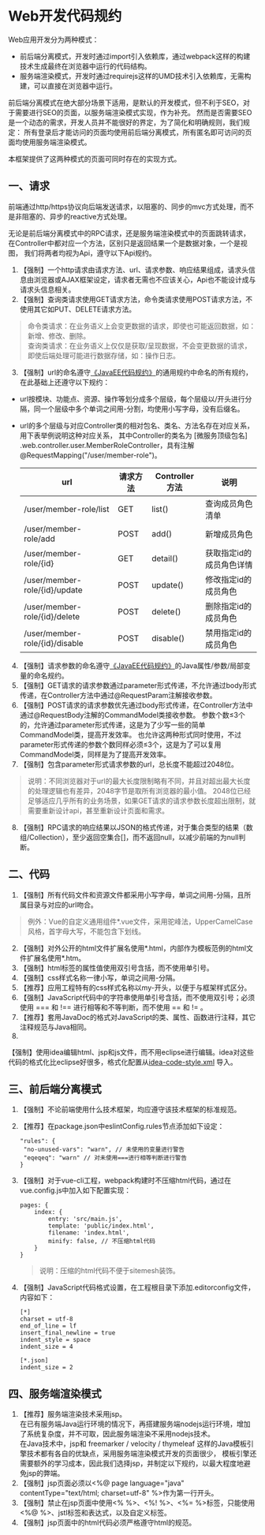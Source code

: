 # Web开发代码规约

Web应用开发分为两种模式：

- 前后端分离模式，开发时通过import引入依赖库，通过webpack这样的构建技术生成最终在浏览器中运行的代码结构。
- 服务端渲染模式，开发时通过requirejs这样的UMD技术引入依赖库，无需构建，可以直接在浏览器中运行。

前后端分离模式在绝大部分场景下适用，是默认的开发模式，但不利于SEO，对于需要进行SEO的页面，以服务端渲染模式实现，作为补充。 然而是否需要SEO是一个动态的需求，开发人员并不能很好的界定，为了简化和明确规则，我们规定：
所有登录后才能访问的页面均使用前后端分离模式，所有匿名即可访问的页面均使用服务端渲染模式。

本框架提供了这两种模式的页面可同时存在的实现方式。

## 一、请求

前端通过http/https协议向后端发送请求，以阻塞的、同步的mvc方式处理，而不是非阻塞的、异步的reactive方式处理。

无论是前后端分离模式中的RPC请求，还是服务端渲染模式中的页面跳转请求，在Controller中都对应一个方法，区别只是返回结果一个是数据对象，一个是视图， 我们将两者均视为Api，遵守以下Api规约。

1. 【强制】一个http请求由请求方法、url、请求参数、响应结果组成，请求头信息由浏览器或AJAX框架设定，请求者无需也不应该关心，Api也不能设计成与请求头信息相关。
2. 【强制】查询类请求使用GET请求方法，命令类请求使用POST请求方法，不使用其它如PUT、DELETE请求方法。

> 命令类请求：在业务语义上会变更数据的请求，即使也可能返回数据，如：新增、修改、删除。  
> 查询类请求：在业务语义上仅仅是获取/呈现数据，不会变更数据的请求，即使后端处理可能进行数据存储，如：操作日志。

3. 【强制】url的命名遵守[《JavaEE代码规约》](java.md)的通用规约中命名的所有规约，在此基础上还遵守以下规约：

- url按模块、功能点、资源、操作等划分成多个层级，每个层级以/开头进行分隔，同一个层级中多个单词之间用-分割，均使用小写字母，没有后缀名。
- url的多个层级与对应Controller类的相对包名、类名、方法名存在对应关系，用下表举例说明这种对应关系， 其中Controller的类名为 [微服务顶级包名]
  .web.controller.user.MemberRoleController，具有注解@RequestMapping("/user/member-role")。

  url|请求方法|Controller方法|说明
        ---|---|---|---
  /user/member-role/list|GET|list()|查询成员角色清单
  /user/member-role/add|POST|add()|新增成员角色
  /user/member-role/{id}|GET|detail()|获取指定id的成员角色详情
  /user/member-role/{id}/update|POST|update()|修改指定id的成员角色
  /user/member-role/{id}/delete|POST|delete()|删除指定id的成员角色
  /user/member-role/{id}/disable|POST|disable()|禁用指定id的成员角色

4. 【强制】请求参数的命名遵守[《JavaEE代码规约》](java.md)的Java属性/参数/局部变量的命名规约。
5. 【强制】GET请求的请求参数通过parameter形式传递，不允许通过body形式传递，在Controller方法中通过@RequestParam注解接收参数。
6. 【强制】POST请求的请求参数优先通过body形式传递，在Controller方法中通过@RequestBody注解的CommandModel类接收参数。
   参数个数≤3个的，允许通过parameter形式传递，这是为了少写一些的简单CommandModel类，提高开发效率。
   也允许这两种形式同时使用，不过parameter形式传递的参数个数同样必须≤3个，这是为了可以复用CommandModel类，同样是为了提高开发效率。
7. 【强制】包含parameter形式请求参数的url，总长度不能超过2048位。

> 说明：不同浏览器对于url的最大长度限制略有不同，并且对超出最大长度的处理逻辑也有差异，2048字节是取所有浏览器的最小值。
> 2048位已经足够适应几乎所有的业务场景，如果GET请求的请求参数长度超出限制，就需要重新设计api，甚至重新设计页面和需求。

8. 【强制】RPC请求的响应结果以JSON的格式传递，对于集合类型的结果（数组/Collection），至少返回空集合[]，而不返回null，以减少前端的为null判断。

## 二、代码

1. 【强制】所有代码文件和资源文件都采用小写字母，单词之间用-分隔，且所属目录与对应的url吻合。

> 例外：Vue的自定义通用组件*.vue文件，采用驼峰法，UpperCamelCase风格，首字母大写，不能包含下划线。

2. 【强制】对外公开的html文件扩展名使用*.html，内部作为模板范例的html文件扩展名使用*.htm。
3. 【强制】html标签的属性值使用双引号含括，而不使用单引号。
4. 【强制】css样式名称一律小写，单词之间用-分隔。
5. 【推荐】应用工程特有的css样式名称以my-开头，以便于与框架样式区分。
6. 【强制】JavaScript代码中的字符串使用单引号含括，而不使用双引号；必须使用 === 和 !== 进行相等和不等判断，而不使用 == 和 != 。
6. 【推荐】套用JavaDoc的格式对JavaScript的类、属性、函数进行注释，其它注释规范与Java相同。
7.

【强制】使用idea编辑html、jsp和js文件，而不用eclipse进行编辑。idea对这些代码的格式化比eclipse好很多，格式化配置从[idea-code-style.xml](ide/idea-code-style.xml)
导入。

## 三、前后端分离模式

1. 【强制】不论前端使用什么技术框架，均应遵守该技术框架的标准规范。
2. 【推荐】在package.json中eslintConfig.rules节点添加如下设定：

    ```(json)
   "rules": {
     "no-unused-vars": "warn", // 未使用的变量进行警告
     "eqeqeq": "warn" // 对未使用===进行相等判断进行警告
   }
   ```

3. 【强制】对于vue-cli工程，webpack构建时不压缩html代码，通过在vue.config.js中加入如下配置实现：

    ```(js)
    pages: {
        index: {
            entry: 'src/main.js',
            template: 'public/index.html',
            filename: 'index.html',
            minify: false, // 不压缩html代码
        }
    }
    ```
   > 说明：压缩的html代码不便于sitemesh装饰。

4. 【强制】JavaScript代码格式设置，在工程根目录下添加.editorconfig文件，内容如下：

    ```
   [*]
   charset = utf-8
   end_of_line = lf
   insert_final_newline = true
   indent_style = space
   indent_size = 4
   
   [*.json]
   indent_size = 2
   ```

## 四、服务端渲染模式

1. 【推荐】服务端渲染技术采用jsp。  
   在已有服务端Java运行环境的情况下，再搭建服务端nodejs运行环境，增加了系统复杂度，并不可取，因此服务端渲染不采用nodejs技术。  
   在Java技术中，jsp和 freemarker / velocity / thymeleaf 这样的Java模板引擎技术都有各自的优缺点，采用服务端渲染模式开发的页面很少，
   模板引擎还需要额外的学习成本，因此我们选择jsp，并制定以下规约，以最大程度地避免jsp的弊端。
2. 【强制】jsp页面必须以<%@ page language="java" contentType="text/html; charset=utf-8" %>作为第一行开头。
3. 【强制】禁止在jsp页面中使用<% %>、<%! %>、<%= %>标签，只能使用<%@ %>、jstl标签和表达式，以及自定义标签。
4. 【强制】jsp页面中的html代码必须严格遵守html的规范。
    